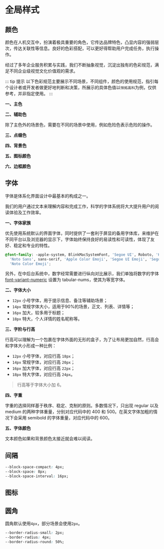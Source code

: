 # 全局样式

## 颜色

颜色在人机交互中，扮演着极具重要的角色，它传达品牌特色，凸显内容的强弱层次，传达关联性等信息。良好的色彩搭配，可以更好得帮助用户完成任务，执行操作。

经过了多年企业服务积累与实践，我们不断抽象视觉，沉淀出独有的色彩规范，满足不同企业级视觉文化价值观的需求。

::: tip 提示
以下色彩规范主要展示不同场景，不同组件，颜色的使用规范，指引每个设计者或开发者做更好地判断和决策，所展示的具体色值以`恒拓高科`为例，仅供参考，并非指定使用。
:::

**一、主色** 

<ColorCardGroup>
<ColorCard name="Primary" color="#007AFF" summary="主题色" />
</ColorCardGroup>

**二、辅助色** 

除了主色外的场景色，需要在不同的场景中使用，例如危险色表示危险的操作。

<ColorCardGroup>
<ColorCard name="Success" color="#54AB41" summary="成功色" />
<ColorCard name="Warning" color="#E6A23C" summary="警告色" />
<ColorCard name="Danger" color="#E44C27" summary="危险色" />
<ColorCard name="Info" color="#909399" summary="提示色" />
</ColorCardGroup>

**三、点缀色** 

<ColorCardGroup>
<ColorCard name="Accent0" color="#5F70FB" />
<ColorCard name="Accent1" color="#0099AA" />
<ColorCard name="Accent2" color="#E44C27" />
<ColorCard name="Accent3" color="#54AB41" />
</ColorCardGroup>

**四、背景色**

<ColorCardGroup>
<ColorCard name="Primary" color="#F5F5F5" summary="主要背景色" :light="true" />
<ColorCard name="Secondary" color="#EDEDED" summary="辅助背景色" :light="true" />
<ColorCard name="View" color="#FFFFFF" summary="显示页面背景色" :border="true" :light="true" />
<ColorCard name="Search-box" color="#EDEDED" summary="搜索框背景色" :light="true" />
</ColorCardGroup>

<ColorCardGroup>
<ColorCard name="Selected" color="#F5F5F5" summary="元素选中背景色" :light="true" />
<ColorCard name="Focus" color="#F6F6F7" summary="元素获取光标后背景色" :light="true" />
<ColorCard name="Mask" color="rgba(0, 0, 0, .4)" summary="遮罩层颜色" />
</ColorCardGroup>

**五、图标颜色**

<ColorCardGroup>
<ColorCard name="Light" color="rgba(255, 255, 255, .5)" summary="白色图标" :border="true" :light="true" />
<ColorCard name="Dark" color="#585858" summary="暗黑图标" />
<ColorCard name="Gray" color="#CCCCCC" summary="灰色图标" :light="true" />
</ColorCardGroup>
  
**六、边框颜色**

<ColorCardGroup>
<ColorCard name="Light" color="rgba(51, 51, 51, .05)" summary="分割线" :light="true" />
<ColorCard name="Form" color="#D6D6D6" summary="表单边框色" :light="true" />
</ColorCardGroup>

## 字体

字体是体系化界面设计中最基本的构成之一。

我们的用户通过文本来理解内容和完成工作，科学的字体系统将大大提升用户的阅读体验及工作效率。

**一、字体家族**

优先使用系统默认的界面字体，同时提供了一套利于屏显的备用字体库，来维护在不同平台以及浏览器的显示下，字体始终保持良好的易读性和可读性，体现了友好、稳定和专业的特性。

```css
@font-family: -apple-system, BlinkMacSystemFont, 'Segoe UI', Roboto, 'Helvetica Neue', Arial,
  'Noto Sans', sans-serif, 'Apple Color Emoji', 'Segoe UI Emoji', 'Segoe UI Symbol',
  'Noto Color Emoji';
```

另外，在中后台系统中，数字经常需要进行纵向对比展示，我们单独将数字的字体 [font-variant-numeric](https://www.fonts.com/content/learning/fontology/level-3/numbers/proportional-vs-tabular-figures) 设置为 tabular-nums，使其为等宽字体。

**二、字体大小**

* `12px` 小号字体，用于提示信息、备注等辅助场景；
* `14px` 常规字体大小，适用于90%的场景，正文、列表、详情等；
* `16px` 加大，较多用于标题；
* `18px` 特大，个人详情的姓名昵称等。

**三、字阶与行高**

行高可以理解为一个包裹在字体外面的无形的盒子，为了让布局更加自然，行高会和字体大小形成一种比例：

* `12px` 小号字体，对应行高 `18px`；
* `14px` 常规字体，对应行高 `20px`；
* `16px` 加大字体，对应行高 `22px`；
* `18px` 特大字体，对应行高 `24px`。

> 行高等于字体大小加 6。

**四、字重**

字重的选择同样基于秩序、稳定、克制的原则。多数情况下，只出现 regular 以及 medium 的两种字体重量，分别对应代码中的 400 和 500。在英文字体加粗的情况下会采用 semibold 的字体重量，对应代码中的 600。

**五、字体颜色**

文本颜色如果和背景颜色太接近就会难以阅读。

<ColorCardGroup>
<ColorCard name="Primary" color="#333333" summary="主颜色" />
<ColorCard name="Secondary" color="#666666" summary="辅助颜色" />
<ColorCard name="Hint" color="#999999" summary="提示颜色" />
<ColorCard name="Disabled" color="#CCCCCC" summary="可不用颜色" />
<ColorCard name="White" color="#FFFFFF" summary="白色" :border='true' :light="true" />
</ColorCardGroup>

## 间隔

```css
--block-space-compact: 4px;
--block-space: 8px;
--block-space-interval: 16px;
```

## 图标


## 圆角

圆角默认使用`4px`，部分场景会使用`2px`。

```css
--border-radius-small: 2px;
--border-radius: 4px;
--border-radius-round: 50%;
```
